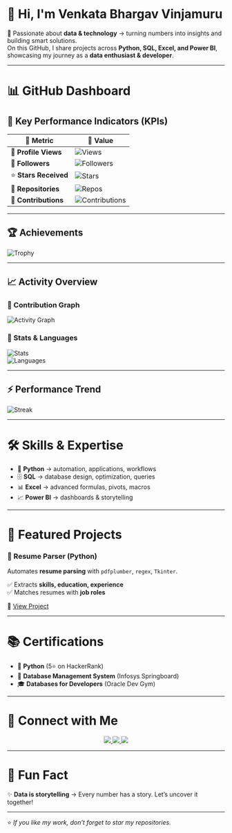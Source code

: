 # 👋 Hi, I'm **Venkata Bhargav Vinjamuru**  

🚀 Passionate about **data & technology** → turning numbers into insights and building smart solutions.  
On this GitHub, I share projects across **Python, SQL, Excel, and Power BI**, showcasing my journey as a **data enthusiast & developer**.  

---

# 📊 GitHub Dashboard  

## 🚀 Key Performance Indicators (KPIs)  

| 📌 Metric              | 🔢 Value                                                                 |
|-------------------------|--------------------------------------------------------------------------|
| 👀 **Profile Views**   | ![Views](https://komarev.com/ghpvc/?username=Vbhargav370&label=&color=brightgreen&style=for-the-badge) |
| 👥 **Followers**       | ![Followers](https://img.shields.io/github/followers/Vbhargav370?label=&style=for-the-badge) |
| ⭐ **Stars Received**  | ![Stars](https://img.shields.io/github/stars/Vbhargav370?label=&style=for-the-badge) |
| 📂 **Repositories**    | ![Repos](https://badges.pufler.dev/repos/Vbhargav370?style=for-the-badge&color=blue) |
| 🔄 **Contributions**   | ![Contributions](https://github-readme-streak-stats.herokuapp.com?user=Vbhargav370&theme=tokyonight&hide_border=true) |

---

## 🏆 Achievements  
![Trophy](https://github-profile-trophy.vercel.app/?username=Vbhargav370&theme=tokyonight&no-frame=true&margin-w=15)  

---

## 📈 Activity Overview  

### 🔹 Contribution Graph  
![Activity Graph](https://github-readme-activity-graph.vercel.app/graph?username=Vbhargav370&theme=github-compact)  

### 🔹 Stats & Languages  
![Stats](https://github-readme-stats.vercel.app/api?username=Vbhargav370&show_icons=true&theme=tokyonight&count_private=true)  
![Languages](https://github-readme-stats.vercel.app/api/top-langs/?username=Vbhargav370&layout=compact&theme=tokyonight)  

---

## ⚡ Performance Trend  
![Streak](https://github-readme-streak-stats.herokuapp.com/?user=Vbhargav370&theme=tokyonight&date_format=M%20j%5B,%20Y%5D)  

---

# 🛠️ Skills & Expertise  

- 🐍 **Python** → automation, applications, workflows  
- 🗄️ **SQL** → database design, optimization, queries  
- 📊 **Excel** → advanced formulas, pivots, macros  
- 📈 **Power BI** → dashboards & storytelling  

---

# 📌 Featured Projects  

### 🔎 Resume Parser (Python)  
Automates **resume parsing** with `pdfplumber`, `regex`, `Tkinter`.  

✅ Extracts **skills, education, experience**  
✅ Matches resumes with **job roles**  

🔗 [View Project](https://github.com/Vbhargav370/resume_parser.py)  

---

# 📚 Certifications  

- 🌟 **Python** (5⭐ on HackerRank)  
- 🏅 **Database Management System** (Infosys Springboard)  
- 🎓 **Databases for Developers** (Oracle Dev Gym)  

---

# 🤝 Connect with Me  

<p align="center">
  <a href="https://www.linkedin.com/in/vbhargav370" target="_blank">
    <img src="https://img.shields.io/badge/LinkedIn-%230077B5.svg?&style=for-the-badge&logo=linkedin&logoColor=white" />
  </a>
  <a href="mailto:vbhargav370@gmail.com" target="_blank">
    <img src="https://img.shields.io/badge/Gmail-D14836.svg?&style=for-the-badge&logo=gmail&logoColor=white" />
  </a>
  <a href="https://github.com/Vbhargav370" target="_blank">
    <img src="https://img.shields.io/badge/GitHub-181717.svg?&style=for-the-badge&logo=github&logoColor=white" />
  </a>
</p>

---

# 🖤 Fun Fact  
✨ **Data is storytelling** → Every number has a story. Let’s uncover it together!  

---

⭐ _If you like my work, don’t forget to star my repositories._  

